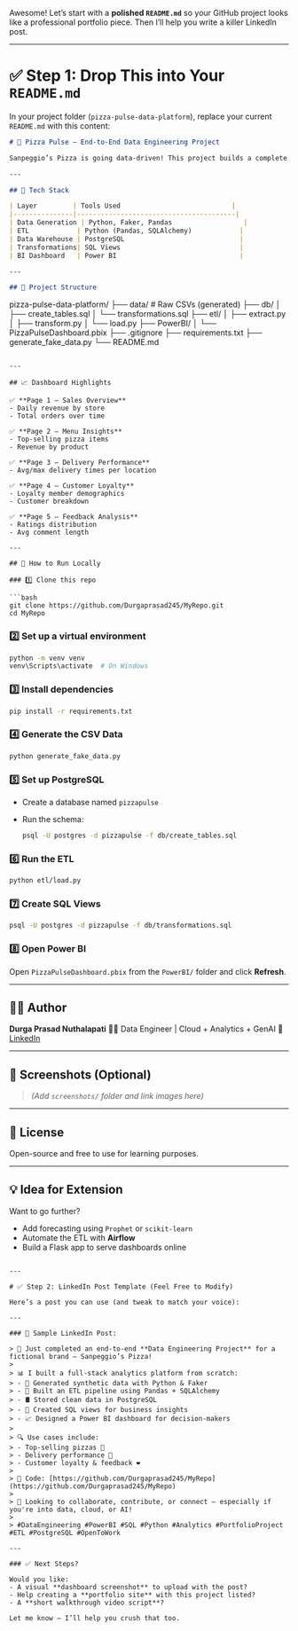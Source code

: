Awesome! Let’s start with a **polished `README.md`** so your GitHub project looks like a professional portfolio piece. Then I’ll help you write a killer LinkedIn post.

---

# ✅ Step 1: Drop This into Your `README.md`

In your project folder (`pizza-pulse-data-platform`), replace your current `README.md` with this content:

```markdown
# 🍕 Pizza Pulse – End-to-End Data Engineering Project

Sanpeggio’s Pizza is going data-driven! This project builds a complete in-house analytics platform using **Python**, **PostgreSQL**, and **Power BI** to support decision-making across the business.

---

## 🧰 Tech Stack

| Layer         | Tools Used                            |
|---------------|----------------------------------------|
| Data Generation | Python, Faker, Pandas                  |
| ETL            | Python (Pandas, SQLAlchemy)            |
| Data Warehouse | PostgreSQL                             |
| Transformations| SQL Views                              |
| BI Dashboard   | Power BI                               |

---

## 📁 Project Structure

```

pizza-pulse-data-platform/
├── data/                # Raw CSVs (generated)
├── db/
│   ├── create\_tables.sql
│   └── transformations.sql
├── etl/
│   ├── extract.py
│   ├── transform.py
│   └── load.py
├── PowerBI/
│   └── PizzaPulseDashboard.pbix
├── .gitignore
├── requirements.txt
├── generate\_fake\_data.py
└── README.md

````

---

## 📈 Dashboard Highlights

✅ **Page 1 – Sales Overview**  
- Daily revenue by store  
- Total orders over time  

✅ **Page 2 – Menu Insights**  
- Top-selling pizza items  
- Revenue by product  

✅ **Page 3 – Delivery Performance**  
- Avg/max delivery times per location  

✅ **Page 4 – Customer Loyalty**  
- Loyalty member demographics  
- Customer breakdown  

✅ **Page 5 – Feedback Analysis**  
- Ratings distribution  
- Avg comment length

---

## 🚀 How to Run Locally

### 1️⃣ Clone this repo

```bash
git clone https://github.com/Durgaprasad245/MyRepo.git
cd MyRepo
````

### 2️⃣ Set up a virtual environment

```bash
python -m venv venv
venv\Scripts\activate  # On Windows
```

### 3️⃣ Install dependencies

```bash
pip install -r requirements.txt
```

### 4️⃣ Generate the CSV Data

```bash
python generate_fake_data.py
```

### 5️⃣ Set up PostgreSQL

* Create a database named `pizzapulse`
* Run the schema:

  ```bash
  psql -U postgres -d pizzapulse -f db/create_tables.sql
  ```

### 6️⃣ Run the ETL

```bash
python etl/load.py
```

### 7️⃣ Create SQL Views

```bash
psql -U postgres -d pizzapulse -f db/transformations.sql
```

### 8️⃣ Open Power BI

Open `PizzaPulseDashboard.pbix` from the `PowerBI/` folder and click **Refresh**.

---

## 🙋‍♂️ Author

**Durga Prasad Nuthalapati**
🧑‍💻 Data Engineer | Cloud + Analytics + GenAI
🔗 [LinkedIn](https://linkedin.com/in/your-link)

---

## 📸 Screenshots (Optional)

> *(Add `screenshots/` folder and link images here)*

---

## 📢 License

Open-source and free to use for learning purposes.

---

## 💡 Idea for Extension

Want to go further?

* Add forecasting using `Prophet` or `scikit-learn`
* Automate the ETL with **Airflow**
* Build a Flask app to serve dashboards online

```

---

# ✅ Step 2: LinkedIn Post Template (Feel Free to Modify)

Here’s a post you can use (and tweak to match your voice):

---

### 💬 Sample LinkedIn Post:

> 🚀 Just completed an end-to-end **Data Engineering Project** for a fictional brand — Sanpeggio’s Pizza!
>
> 📊 I built a full-stack analytics platform from scratch:
> - 🧪 Generated synthetic data with Python & Faker
> - 🔄 Built an ETL pipeline using Pandas + SQLAlchemy
> - 🛢️ Stored clean data in PostgreSQL
> - 🧠 Created SQL views for business insights
> - 📈 Designed a Power BI dashboard for decision-makers
>
> 🔍 Use cases include:
> - Top-selling pizzas 🍕
> - Delivery performance 🚚
> - Customer loyalty & feedback ❤️
>
> 📁 Code: [https://github.com/Durgaprasad245/MyRepo](https://github.com/Durgaprasad245/MyRepo)
>
> 📢 Looking to collaborate, contribute, or connect — especially if you're into data, cloud, or AI!
>
> #DataEngineering #PowerBI #SQL #Python #Analytics #PortfolioProject #ETL #PostgreSQL #OpenToWork

---

### ✅ Next Steps?

Would you like:
- A visual **dashboard screenshot** to upload with the post?
- Help creating a **portfolio site** with this project listed?
- A **short walkthrough video script**?

Let me know — I’ll help you crush that too.
```
